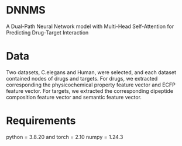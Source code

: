 # DNNMS
A Dual-Path Neural Network model with Multi-Head Self-Attention for Predicting Drug-Target Interaction 

# Data
Two datasets, C.elegans and Human, were selected, and each dataset contained nodes of drugs and targets. For drugs, we extracted corresponding the physicochemical property feature vector and ECFP feature vector. For targets, we extracted the corresponding dipeptide composition feature vector and semantic feature vector.

# Requirements
python = 3.8.20 and torch = 2.10 numpy = 1.24.3

